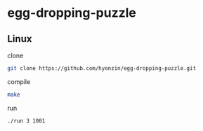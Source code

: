 # egg-dropping-puzzle

Linux
----

clone
```bash
git clone https://github.com/hyonzin/egg-dropping-puzzle.git
```

compile

```bash
make
```

run

```bash
./run 3 1001
```
